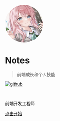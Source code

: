 <img src="images/avater.jpeg" alt="logo" style='width:125px; height:125px; border-radius:50%;overflow:hidden' />

# Notes

> 前端成长和个人技能

[![github](https://img.shields.io/badge/github-babeltower-brightgreen.svg)](https://github.com/yanzhoupeng)

<br />

前端开发工程师

[点击开始](README.md)

